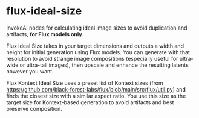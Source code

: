 # flux-ideal-size
InvokeAI nodes for calculating ideal image sizes to avoid duplication and artifacts, **for Flux models only**.

Flux Ideal Size takes in your target dimensions and outputs a width and height for initial generation using Flux
models. You can generate with that resolution to avoid strange image compositions (especially useful for ultra-wide
or ultra-tall images), then upscale and enhance the resulting latents however you want.

Flux Kontext Ideal Size uses a preset list of Kontext sizes (from
https://github.com/black-forest-labs/flux/blob/main/src/flux/util.py) and finds the closest size with a similar
aspect ratio. You use this size as the target size for Kontext-based generation to avoid artifacts and best
preserve composition.
